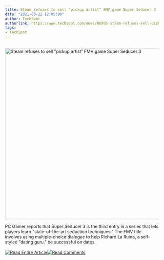```yaml
---
title: Steam refuses to sell "pickup artist" FMV game Super Seducer 3
date: "2021-03-22 12:05:00"
author: TechSpot
authorlink: https://www.techspot.com/news/88995-steam-refuses-sell-pickup-artist-fmv-game-super.html
tags:
- TechSpot
---
```

<a href="https://www.techspot.com/news/88995-steam-refuses-sell-pickup-artist-fmv-game-super.html" target="_blank"><img src="https://static.techspot.com/images2/news/ts3_thumbs/2021/03/2021-03-22-ts3_thumbs-0c6.jpg" width="800" height="560" style="padding: 15px 0" title="Steam refuses to sell &quot;pickup artist&quot; FMV game Super Seducer 3" /></a><br />PC Gamer reports that Super Seducer 3 is the third entry in a series that lets players learn "state-of-the-art seduction techniques." The FMV title involves using multiple-choice dialogue to help Richard La Ruina, a self-styled "dating guru," be successful on dates.<br /><br /><a href="https://www.techspot.com/news/88995-steam-refuses-sell-pickup-artist-fmv-game-super.html"><img src="https://static.techspot.com/images/rss/rss_buttons_01.png" border="0" alt="Read Entire Article" /></a><a href="https://www.techspot.com/news/88995-steam-refuses-sell-pickup-artist-fmv-game-super.html#comments"><img src="https://static.techspot.com/images/rss/rss_buttons_02.png" border="0" alt="Read Comments" /></a><br /><br />